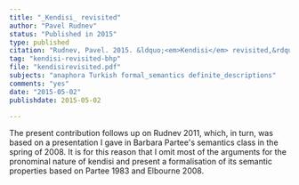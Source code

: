 ```yaml
---
title: "_Kendisi_ revisited"
author: "Pavel Rudnev"
status: "Published in 2015"
type: published
citation: "Rudnev, Pavel. 2015. &ldquo;<em>Kendisi</em> revisited,&rdquo; In Peter Arkadiev, Ivan Kapitonov, Yury Lander, Ekaterina Rakhilina and Sergei Tatevosov (eds.) <em>Donum semanticum: Opera linguistica et logica in honorem Barbarae Partee a discipulis amicisque Rossicis oblata</em>, 263–271. LRC Publishing, Moscow."
tag: "kendisi-revisited-bhp"
file: "kendisirevisited.pdf"
subjects: "anaphora Turkish formal_semantics definite_descriptions"
comments: "yes"
date: "2015-05-02"
publishdate: 2015-05-02

---
```


The present contribution follows up on Rudnev 2011, which, in turn, was based on a presentation I gave in Barbara Partee's semantics class in the spring of 2008. It is for this reason that I omit most of the arguments for the pronominal nature of kendisi and present a formalisation of its semantic properties based on Partee 1983 and Elbourne 2008.
